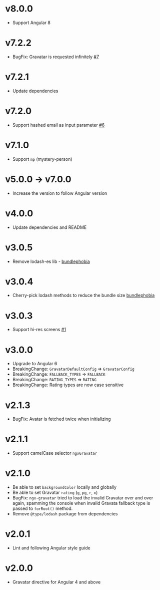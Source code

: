 # v8.0.0
* Support Angular 8

# v7.2.2
* BugFix: Gravatar is requested infinitely [#7](https://github.com/t-ho/ngx-gravatar/issues/7)

# v7.2.1
* Update dependencies

# v7.2.0
* Support hashed email as input parameter [#6](https://github.com/t-ho/ngx-gravatar/pull/6)

# v7.1.0
* Support `mp` (mystery-person)

# v5.0.0 -> v7.0.0
* Increase the version to follow Angular version

# v4.0.0
* Update dependencies and README

# v3.0.5
* Remove lodash-es lib - [bundlephobia](https://bundlephobia.com/result?p=ngx-gravatar@3.0.5) 

# v3.0.4
* Cherry-pick lodash methods to reduce the bundle size [bundlephobia](https://bundlephobia.com/result?p=ngx-gravatar@3.0.4) 

# v3.0.3
* Support hi-res screens [#1](https://github.com/t-ho/ngx-gravatar/issues/1)

# v3.0.0
* Upgrade to Angular 6
* BreakingChange: `GravatarDefaultConfig` => `GravatarConfig`
* BreakingChange: `FALLBACK_TYPES` => `FALLBACK`
* BreakingChange: `RATING_TYPES` => `RATING`
* BreakingChange: Rating types are now case sensitive

# v2.1.3
* BugFix: Avatar is fetched twice when initializing

# v2.1.1
* Support camelCase selector `ngxGravatar`

# v2.1.0
* Be able to set `backgroundColor` locally and globally
* Be able to set Gravatar `rating` (`g`, `pg`, `r`, `x`)
* BugFix: `ngx-gravatar` tried to load the invalid Gravatar over and over again, spamming the console when invalid Gravata fallback type is passed to `forRoot()` method.
* Remove `@type/lodash` package from dependencies

# v2.0.1
* Lint and following Angular style guide

# v2.0.0
* Gravatar directive for Angular 4 and above